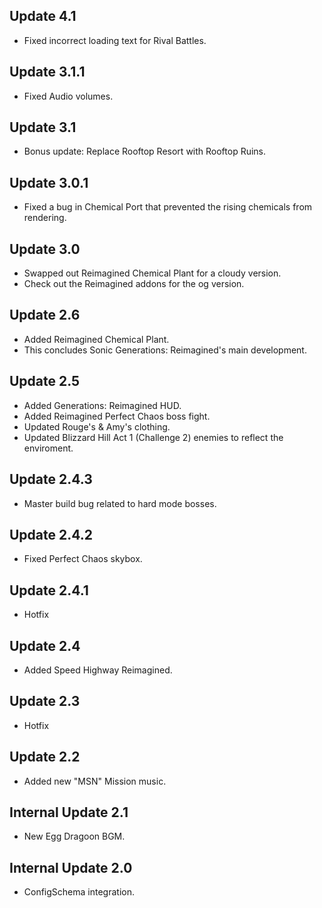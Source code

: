 ## Update 4.1
- Fixed incorrect loading text for Rival Battles.

## Update 3.1.1
- Fixed Audio volumes.

## Update 3.1
- Bonus update: Replace Rooftop Resort with Rooftop Ruins.

## Update 3.0.1
- Fixed a bug in Chemical Port that prevented the rising chemicals from rendering.

## Update 3.0
- Swapped out Reimagined Chemical Plant for a cloudy version.
- Check out the Reimagined addons for the og version.

## Update 2.6
- Added Reimagined Chemical Plant.
- This concludes Sonic Generations: Reimagined's main development.

## Update 2.5
- Added Generations: Reimagined HUD.
- Added Reimagined Perfect Chaos boss fight.
- Updated Rouge's & Amy's clothing.
- Updated Blizzard Hill Act 1 (Challenge 2) enemies to reflect the enviroment.

## Update 2.4.3
- Master build bug related to hard mode bosses.

## Update 2.4.2
- Fixed Perfect Chaos skybox.

## Update 2.4.1
- Hotfix

## Update 2.4
- Added Speed Highway Reimagined.

## Update 2.3
- Hotfix

## Update 2.2
- Added new "MSN" Mission music.

## Internal Update 2.1
- New Egg Dragoon BGM.

## Internal Update 2.0
- ConfigSchema integration.